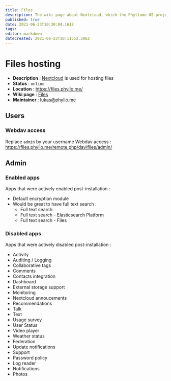 ```yaml
---
title: Files
description: The wiki page about Nextcloud, which the Phyllome OS project uses to store files
published: true
date: 2021-06-23T10:30:04.161Z
tags: 
editor: markdown
dateCreated: 2021-06-23T10:11:53.306Z
---
```


# Files hosting

* **Description** : [Nextcloud](https://nextcloud.com/) is used for hosting files 
* **Status** : `online`
* **Location** : https://files.phyllo.me/
* **Wiki page** : [Files](/members/files)
* **Maintainer** : lukas@phyllo.me

## Users

### Webdav access

Replace `admin` by your username
Webdav access : https://files.phyllo.me/remote.php/dav/files/admin/

## Admin

### Enabled apps

Apps that were actively enabled post-installation :

* Default encryption module
* Would be great to have full text search :
	* Full text search
    * Full text search - Elasticsearch Platform
    * Full text search - Files

### Disabled apps

Apps that were actively disabled post-installation :

* Activity
* Auditing / Logging
* Collaborative tags
* Comments
* Contacts integration
* Dashboard
* External storage support
* Monitoring
* Nextcloud annoucements
* Recommendations
* Talk
* Text
* Usage survey
* User Status
* Video player
* Weather status
* Federation
* Update notifications
* Support
* Password policy
* Log reader
* Notifications
* Photos